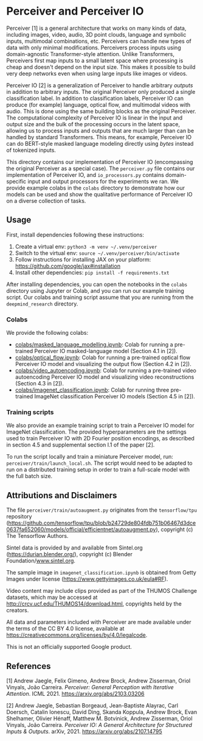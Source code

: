 # Perceiver and Perceiver IO

Perceiver [1] is a general architecture that works on many kinds of data,
including images, video, audio, 3D point clouds, language and symbolic inputs,
multimodal combinations, etc.
Perceivers can handle new types of data with only minimal modifications.
Perceivers process inputs using domain-agnostic Transformer-style attention.
Unlike Transformers, Perceivers first map inputs to a small latent space where
processing is cheap and doesn't depend on the input size.
This makes it possible to build very deep networks
even when using large inputs like images or videos.

Perceiver IO [2] is a generalization of Perceiver to handle arbitrary *outputs*
in addition to arbitrary inputs.
The original Perceiver only produced a single classification label.
In addition to classification labels,
Perceiver IO can produce (for example) language, optical flow,
and multimodal videos with audio.
This is done using the same building blocks as the original Perceiver.
The computational complexity of Perceiver IO is linear in the input and output
size and the bulk of the processing occurs in the latent space,
allowing us to process inputs and outputs that are much larger
than can be handled by standard Transformers.
This means, for example, Perceiver IO can do BERT-style masked language modeling
directly using *bytes* instead of tokenized inputs.

This directory contains our implementation of Perceiver IO
(encompassing the original Perceiver as a special case).
The `perceiver.py` file contains our implementation of Perceiver IO,
and `io_processors.py` contains domain-specific input and output processors
for the experiments we ran.
We provide example colabs in the `colabs` directory to demonstrate
how our models can be used and show the qualitative performance of Perceiver IO
on a diverse collection of tasks.

## Usage

First, install dependencies following these instructions:

1. Create a virtual env: `python3 -m venv ~/.venv/perceiver`
2. Switch to the virtual env: `source ~/.venv/perceiver/bin/activate`
3. Follow instructions for installing JAX on your platform:
   https://github.com/google/jax#installation
4. Install other dependencies: `pip install -f requirements.txt`

After installing dependencies, you can open the notebooks in the `colabs` directory
using Jupyter or Colab, and you can run our example training script.
Our colabs and training script assume that you are running from the
`deepmind_research` directory.

### Colabs
We provide the following colabs:

* [colabs/masked_language_modelling.ipynb](https://colab.research.google.com/github/deepmind/deepmind_research/blob/master/perceiver/colabs/masked_language_modelling.ipynb):
  Colab for running a pre-trained
  Perceiver IO masked-language model (Section 4.1 in [2]).
* [colabs/optical_flow.ipynb](https://colab.research.google.com/github/deepmind/deepmind_research/blob/master/perceiver/colabs/optical_flow.ipynb):
  Colab for running a pre-trained optical flow
  Perceiver IO model and visualizing the output flow (Section 4.2 in [2]).
* [colabs/video_autoencoding.ipynb](https://colab.research.google.com/github/deepmind/deepmind_research/blob/master/perceiver/colabs/video_autoencoding.ipynb):
  Colab for running a pre-trained
  video autoencoding Perceiver IO model and visualizing video reconstructions
  (Section 4.3 in [2]).
* [colabs/imagenet_classification.ipynb](https://colab.research.google.com/github/deepmind/deepmind_research/blob/master/perceiver/colabs/imagenet_classification.ipynb):
  Colab for running three pre-trained
  ImageNet classification Perceiver IO models (Section 4.5 in [2]).

### Training scripts
We also provide an example training script to train a Perceiver IO model for
ImageNet classification.
The provided hyperparameters are the settings used to train Perceiver IO
with 2D Fourier position encodings, as described in
section 4.5 and supplemental section I.1 of the paper [2].

To run the script locally and train a miniature Perceiver model,
run: `perceiver/train/launch_local.sh`.
The script would need to be adapted to run on a distributed training setup
in order to train a full-scale model with the full batch size.

## Attributions and Disclaimers

The file `perceiver/train/autoaugment.py` originates from the `tensorflow/tpu`
repository (https://github.com/tensorflow/tpu/blob/b24729de804fdb751b06467d3dce0637fa652060/models/official/efficientnet/autoaugment.py),
copyright (c) The Tensorflow Authors.

Sintel data is provided by and available from Sintel.org (https://durian.blender.org/),
copyright (c) Blender Foundation/www.sintel.org.

The sample image in `imagenet_classification.ipynb` is obtained from
Getty Images under license (https://www.gettyimages.co.uk/eula#RF).

Video content may include clips provided as part of the THUMOS Challenge datasets,
which may be accessed at http://crcv.ucf.edu/THUMOS14/download.html,
copyrights held by the creators.

All data and parameters included with Perceiver are made available
under the terms of the CC BY 4.0 license,
available at https://creativecommons.org/licenses/by/4.0/legalcode.

This is not an officially supported Google product.

## References

[1] Andrew Jaegle, Felix Gimeno, Andrew Brock, Andrew Zisserman, Oriol Vinyals,
João Carreira.
*Perceiver: General Perception with Iterative Attention*. ICML 2021.
https://arxiv.org/abs/2103.03206

[2] Andrew Jaegle, Sebastian Borgeaud, Jean-Baptiste Alayrac, Carl Doersch,
Catalin Ionescu, David Ding, Skanda Koppula, Andrew Brock, Evan Shelhamer,
Olivier Hénaff, Matthew M. Botvinick, Andrew Zisserman, Oriol Vinyals,
João Carreira.
*Perceiver IO: A General Architecture for Structured Inputs & Outputs*.
arXiv, 2021.
https://arxiv.org/abs/2107.14795
